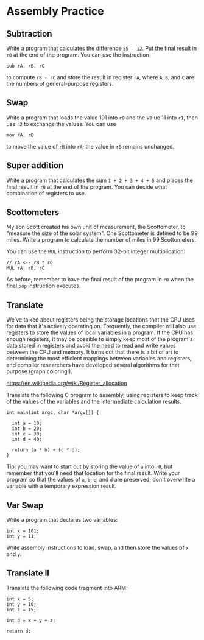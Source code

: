 # Assembly Practice

## Subtraction

Write a program that calculates the difference `55 - 12`. Put the final result in `r0` at the end of the program. You can use the instruction

```
sub rA, rB, rC
```

to compute `rB - rC` and store the result in register `rA`, where `A`, `B`, and `C` are the numbers of general-purpose registers.


## Swap

Write a program that loads the value 101 into `r0` and the value 11 into `r1`, then use `r2` to exchange the values. You can use

```
mov rA, rB
```

to move the value of `rB` into `rA`; the value in `rB` remains unchanged.


## Super addition

Write a program that calculates the sum `1 + 2 + 3 + 4 + 5` and places the final result in `r0` at the end of the program. You can decide what combination of registers to use.


## Scottometers

My son Scott created his own unit of measurement, the Scottometer, to "measure the size of the solar system". One Scottometer is defined to be 99 miles. Write a program to calculate the number of miles in
99 Scottometers.

You can use the `MUL` instruction to perform 32-bit integer multiplication:

```
// rA <-- rB * rC
MUL rA, rB, rC
```

As before, remember to have the final result of the program in `r0` when the final `pop` instruction executes.


## Translate

We've talked about registers being the storage locations that the CPU uses for data that it's actively operating on. Frequently, the compiler will also use registers to store the values of local variables in a program. If the CPU has enough registers, it may be possible to simply keep most of the program's data stored in registers and avoid the need to read and write values between the CPU and memory. It turns out that there is a bit of art to determining the most efficient mappings between variables and registers, and compiler researchers have developed several algorithms for that purpose (graph coloring!).

https://en.wikipedia.org/wiki/Register_allocation

Translate the following C program to assembly, using registers to keep track of the values of the variables and the intermediate calculation results.

```
int main(int argc, char *argv[]) {

  int a = 10;
  int b = 20;
  int c = 30;
  int d = 40;
  
  return (a * b) + (c * d);
}
```

Tip: you may want to start out by storing the value of `a` into `r0`, but remember that you'll need that location for the final result. Write your program so that the values of `a`, `b`, `c`, and `d` are preserved; don't overwrite a variable with a temporary expression result.


## Var Swap

Write a program that declares two variables:

```
int x = 101;
int y = 11;
```

Write assembly instructions to load, swap, and then store the values of `x` and `y`.

## Translate II

Translate the following code fragment into ARM:

```
int x = 5;
int y = 10;
int z = 15;

int d = x + y + z;

return d;
```
